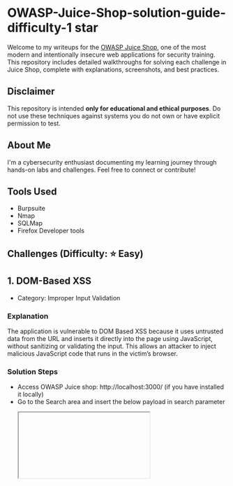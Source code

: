 # OWASP-Juice-Shop-solution-guide-difficulty-1 star
Welcome to my writeups for the [OWASP Juice Shop](https://owasp.org/www-project-juice-shop/), one of the most modern and intentionally insecure web applications for security training.
This repository includes detailed walkthroughs for solving each challenge in Juice Shop, complete with explanations, screenshots, and best practices.

## Disclaimer
This repository is intended **only for educational and ethical purposes**. Do not use these techniques against systems you do not own or have explicit permission to test.

## About Me
I'm a cybersecurity enthusiast documenting my learning journey through hands-on labs and challenges. Feel free to connect or contribute!

## Tools Used
- Burpsuite
- Nmap
- SQLMap
- Firefox Developer tools

## Challenges (Difficulty: ⭐ Easy)

## 1. DOM-Based XSS
- Category: Improper Input Validation

### Explanation
The application is vulnerable to DOM Based XSS because it uses untrusted data from the URL and inserts it directly into the page using JavaScript, without sanitizing or validating the input.
This allows an attacker to inject malicious JavaScript code that runs in the victim’s browser.

###  Solution Steps
- Access OWASP Juice shop: http://localhost:3000/ (if you have installed it locally)
- Go to the Search area and insert the below payload in search parameter
  <pre><iframe src="javascript:alert(`xss`)"></pre>
- After Inserting this payload as we press Enter our challenge gets completed and a alert box comes on screen with xss written on it.
  
### POC

<img width="980" height="394" alt="DOM-based XSS" src="https://github.com/user-attachments/assets/211bc256-fd5f-4fcf-baaf-93b2d1f76b0b" />

### Remediations
- Avoid using these when inserting untrusted input into the DOM:
`innerHTML, outerHTML, document.write, eval, setTimeout()` / `setInterval()` with strings, `Element.setAttribute()` with dynamic values like `src`, `href`, etc
Use safer alternatives: Use textContent or innerText to insert plain text safely
- Validate the input: Only allow expected input (like letters, numbers, etc.). Block special characters if not needed.
- Encode data before inserting it: Convert <, >, ', " to safe characters so they don’t run as code.
- Use a Content Security Policy (CSP)

## 2. Missing Encoding
- Category: Improper Input Validation

### Goal
Retrieve and view the photo of Bjoern's cat in "melee combat-mode" on the Photo Wall page.

### What is the vulnerability?
The app fails to properly encode special characters in image file names (like # or emoji). As a result:
The browser misinterprets part of the filename.
The image fails to load.
This is an example of "Missing Encoding" — where user input (like filenames or URLs) is not correctly encoded before use.

### Solution Steps
- Go to the Photo Wall page.
- You’ll notice that one image is broken (it doesn’t load).
- Open DevTools (F12) → Go to the Network or Elements tab.
- Inspect the image tag (src="assets/public/images/uploads/ᓚᘏᗢ-#zatschi-#whoneedsfourlegs-1572600969477.jpg") of the broken image.
- The file name contains special characters, like #
- URLs cannot contain raw # characters, as # is used to indicate a fragment identifier in URLs.
- Use a URL encoder tool (https://meyerweb.com/eric/tools/dencoder/) to encode special characters.
- '#' become %23
- Replace the image tag manually with the encoded version (src="assets/public/images/uploads/ᓚᘏᗢ-%23zatschi-%23whoneedsfourlegs-1572600969477.jpg")
- Press Enter or paste it into the browser.
- The cat photo now loads successfully.
  
### POC

<img width="810" height="212" alt="missing encoding 2" src="https://github.com/user-attachments/assets/8587ae7b-6183-445a-af52-cfdc47c81f13" />


<img width="802" height="172" alt="missing encoding3" src="https://github.com/user-attachments/assets/123e86fe-96a3-4c6c-b710-9cc03893bb18" />


<img width="955" height="82" alt="missing encoding solved" src="https://github.com/user-attachments/assets/aa840e1f-9808-4ca2-a3bc-d5f8040b2bfc" />

### Root Cause
- The image URL was not encoded properly, so the browser couldn’t interpret the file path.
- This is a classic case of improper input handling: not encoding special characters before using them in URLs or file paths.
  
### Remediations
- Always encode special characters (#, &, ?, emoji, etc.) in URLs 
- Use `encodeURIComponent()` in JavaScript.

## 3. Exposed Metrics
- Category: Sensitive Data Exposure

### Goal
Find the endpoint (URL) that exposes internal usage metrics to monitoring tools.

### Usage Metrics
- Metrics are data points about how the system is running and how it’s performing.
- Examples: CPU usage, number of users, page load times, error rates.
- These are usually collected by tools like Prometheus to monitor app health.
- They help developers, system admins, and cybersecurity teams monitor the health, performance, and behavior of the system.
  
### Prometheus
- Prometheus is an open-source monitoring system
- It collects metrics from apps via a URL endpoint (usually /metrics).
  
### Solution Steps
- Read the Hint: The hint tells you the monitoring system is Prometheus
- Check Prometheus Documentation: The docs show the default metrics endpoint is, /metrics
- Try That in Juice Shop: If your Juice Shop is running at
<pre>http://localhost:3000</pre>
- Then go to
<pre>http://localhost:3000/metrics</pre>
- That page will show internal app metrics — and boom! The challenge is solved.

### POCs

<img width="728" height="298" alt="exposed metrics" src="https://github.com/user-attachments/assets/aed97dc8-3ee8-4180-a449-483c8d1a2fc8" />

<img width="930" height="80" alt="exposed metrics--" src="https://github.com/user-attachments/assets/2166b558-ad88-4f6e-b591-ffc4ccc694ca" />

### Remediations
- Change default, easy-to-guess URL (/metrics) to a custom path (e.g., /hidden-stats-XY12)
- Add authentication: Require login, token, or API key to access /metrics
- Restrict access to /metrics: Only allow trusted IP addresses or internal users to see the endpoint
- Disable metrics in production: If metrics aren't needed in production, turn them off completely

## 4. Outdated Whitelist
- Category: Unvalidated Redirects (also called Open Redirects)

### Goal
Find a redirect link in the Juice Shop app that points to an old cryptocurrency address that’s no longer being promoted.

### Solution Steps:
- Open Developer Tools
- Find the Main JavaScript File from debugger tab (```main.js```,```main-es2018.js```)
- Use Pretty Print
      Minified files are hard to read — everything is on one long line.
      So, Click the {} icon at the bottom of the code window in the developer tools.
      This is called “Pretty Print”.
      It reformats the file so the code is nicely indented and readable.
      Alternatively, you can copy the code and paste it into an online JavaScript beautifier like: https://beautifier.io/
- Search the Beautified JavaScript: Use the search feature (usually Ctrl + F or Cmd + F) and look for keywords like, redirect, bitcoin, blockchain, address, wallet
- I found the url When I search blockchain, url: './redirect?to=https://blockchain.info/address/1AbKfgvw9psQ41NbLi8kufDQTezwG8DRZm'
- Test the Link in the Browser, http://localhost:3000/redirect?to=https://blockchain.info/address/IAbKfgvw9psQ41NbLi8kufDQTezwG8DRZm

### POC

<img width="1004" height="284" alt="Outdated-Whitelist" src="https://github.com/user-attachments/assets/26b05a4d-8847-4842-9781-4a268c9d5327" />

<img width="1004" height="348" alt="Outdated-Whitelist2" src="https://github.com/user-attachments/assets/9622742e-8896-42e7-8dae-dbcb743ee25f" />


### Remediations
- Use a Whitelist of Allowed URLs: Only allow redirects to trusted, pre-approved domains. Example: allow only your own domain or known internal links.
- Block All External Redirects: If not absolutely necessary, do not allow redirection to external URLs at all.
- Validate the to= Parameter Carefully: Ensure the to value is a safe, expected format, not just any URL the user provides.
- Do Not Rely on Client-Side Redirects Only: Check and enforce redirect validation on the server side, not just in JavaScript.
- Use Relative Paths Instead of Full URLs: Instead of allowing full URLs like https://example.com, only allow internal paths like /dashboard.

## 5. Repetitive Registration

- Category: Improper Input Validation
- Hint: DRY = Don’t Repeat Yourself

### Goal
Follow the DRY principle while registering a user.

### DRY Principle (Don’t Repeat Yourself)
- It is a principle of software development to avoid repetition of code or information. 
- Instead of repetition of code, Write it once and reuse it wherever needed.
- **Example in Code (Not DRY)**:
      <pre>print("Welcome, Alice!")
      print("Welcome, Bob!")
      print("Welcome, Charlie!")</pre>

- **DRY Version**:
      <pre>def welcome(name):
        print(f"Welcome, {name}!")
      welcome("Alice")
      welcome("Bob")
      welcome("Charlie")</pre>

### Solution Steps
- Go to the registration page in Juice Shop.
- Fill in all fields normally:
    Email: test2@test.com
    Password: test1234
    Repeat Password: test1234
    then change thw Password field to test1234test, keep the Repeat Password: test1234
    No client-side validation error is shown in Repeat Password field
    Security Question: Any
    Answer: Any
- Submit the registration form
- Th Challenge is solved

### POCs

<img width="266" height="341" alt="DRY " src="https://github.com/user-attachments/assets/7516a256-6ac0-469a-a69b-9768d095bc40" />

<img width="940" height="81" alt="DRY1" src="https://github.com/user-attachments/assets/455d35e9-32bc-4b7e-90b5-4bdea082fae4" />

### Remediations
- Follow DRY Principle: Avoid the use of duplication of code
- Add Proper Server-Side Validation: The server should check that the password confirmation matches the password
- Improve Client-Side Validation: Ensure the UI checks and reject submission when the passwords don’t match


 ## Connect with Me
 - LinkedIn: https://www.linkedin.com/in/bahjath-nisa-023730265
 - Medium Blog: https://www.medium.com/@nisabahjath

  
